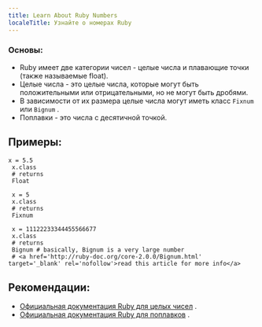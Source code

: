 ```yaml
---
title: Learn About Ruby Numbers
localeTitle: Узнайте о номерах Ruby
---
```

### Основы:

*   Ruby имеет две категории чисел - целые числа и плавающие точки (также называемые float).
*   Целые числа - это целые числа, которые могут быть положительными или отрицательными, но не могут быть дробями.
*   В зависимости от их размера целые числа могут иметь класс `Fixnum` или `Bignum` .
*   Поплавки - это числа с десятичной точкой.

## Примеры:
```
x = 5.5 
 x.class 
 # returns 
 Float 
 
 x = 5 
 x.class 
 # returns 
 Fixnum 
 
 x = 11122233344455566677 
 x.class 
 # returns 
 Bignum # basically, Bignum is a very large number 
 # <a href='http://ruby-doc.org/core-2.0.0/Bignum.html' target='_blank' rel='nofollow'>read this article for more info</a> 
```

## Рекомендации:

*   [Официальная документация Ruby для целых чисел](http://ruby-doc.org/core-2.2.0/Integer.html) .
*   [Официальная документация Ruby для поплавков](http://ruby-doc.org/core-2.2.0/Float.html) .